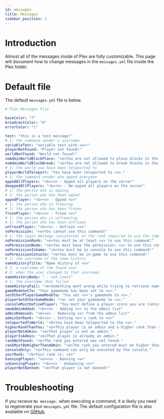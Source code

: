 ```yaml
---
id: messages
title: Messages
sidebar_position: 2
---
```


# Introduction
Almost all of the messages inside of Plex are fully customizable. This page will document how to change messages in the ```messages.yml``` file inside the Plex folder.

# Default file
The default `messages.yml` file is below.
```yaml title=/plugins/Plex/messages.yml
# Plex Messages File

baseColor: "7"
broadcastColor: "b"
errorColor: "c"

test: "this is a test message!"
# 1: the command sender's username
variableTest: "variable test with <v>!"
playerNotFound: "Player not found!"
worldNotFound: "World not found!"
noAdminWorldBlockPlace: "<e>You are not allowed to place blocks in the admin world!"
noAdminWorldBlockBreak: "<e>You are not allowed to break blocks in the admin world!"
# 1: the world you have been teleported to
playerWorldTeleport: "You have been teleported to <v>."
# 1: the command sender who opped everyone
oppedAllPlayers: "<b><v> - Opped all players on the server"
deoppedAllPlayers: "<b><v> - De-opped all players on the server"
# 1: the person who is opping
# 2: the person who has been opped
oppedPlayer: "<b><v> - Opped <v>"
# 1: the person who is freezing
# 2: the person who has been frozen
frozePlayer: "<b><v> - Froze <v>"
# 1: the person who is unfreezing
# 2: the person who has been unfrozen
unfrozePlayer: "<b><v> - Unfroze <v>"
noPermission: "<e>You cannot use this command!"
# 1: the login message (uncolored) of the rank required to use the command
noPermissionRank: "<e>You must be at least <v> to use this command!"
noPermissionNode: "<e>You must have the permission: <v> to use this command!"
noPermissionInGame: "<e>You must be in console to use this command!"
noPermissionConsole: "<e>You must be in-game to use this command!"
# 1: the username of the name history
nameHistoryTitle: "Name History of <v>"
# 1: a username of the found user
# 2: when the user changed to that username
nameHistoryBody: " - <v> (<v>)"
# 1: the username that failed
nameHistoryFail: "<e>Something went wrong while trying to retrieve name history of <v>! Try again later!"
gameModeSetTo: "Your gamemode has been set to <v>."
setOtherPlayerGameModeTo: "You set <v>'s gamemode to <v>."
playerSetOtherGameMode: "<v> set your gamemode to <v>."
consoleMustDefinePlayer: "You must define a player since you are running this command from console."
newAdminAdded: "<b><v> - Adding <v> to the admin list"
adminRemoved: "<e><v> - Removing <v> from the admin list"
adminSetRank: "<b><v> - Setting <v>'s rank to <v>"
teleportedToWorld: "<b>You have been teleported to the <v>."
higherRankThanYou: "<e>This player is an admin and a higher rank than you."
playerNotAdmin: "<e>That player is not an admin."
playerIsAdmin: "<e>That player is already an admin."
rankNotFound: "<e>The rank you entered was not found."
rankMustBeHigherThanAdmin: "<e>The rank you entered must be higher than Admin."
consoleOnly: "<e>This command can only be executed by the console."
yourRank: "<b>Your rank is: <v>"
banningPlayer: "<e><v> - Banning <v>"
unbanningPlayer: "<b><v> - Unbanning <v>"
playerNotBanned: "<e>That player is not banned!"
```

# Troubleshooting
If you receive `No message.` when executing a command, it is likely you need to regenerate your `messages.yml` file. The default configuration file is also available on [GitHub](https://raw.githubusercontent.com/PlexDevelopment/Plex/master/src/main/resources/messages.yml).